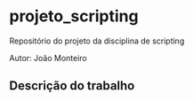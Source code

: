 # projeto_scripting
Repositório do projeto da disciplina de scripting  

Autor: João Monteiro

## Descrição do trabalho
